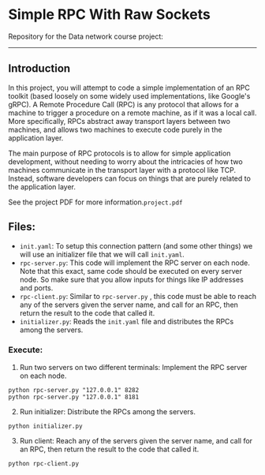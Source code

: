 # Simple RPC With Raw Sockets
Repository for the Data network course project:

---

## Introduction

In this project, you will attempt to code a simple implementation of an RPC toolkit (based loosely on some widely used implementations, like Google's gRPC).
A Remote Procedure Call (RPC) is any protocol that allows for a machine to trigger a procedure on a remote machine, as if it was a local call. More specifically, RPCs abstract away transport layers between two machines, and allows two machines to execute code purely in the application layer.

The main purpose of RPC protocols is to allow for simple application development, without needing to worry about the intricacies of how two machines communicate in the transport layer with a protocol like TCP. Instead, software developers can focus on things that are purely related to the application layer.

See the project PDF for more information.`project.pdf`

## Files:
* `init.yaml`: To setup this connection pattern (and some other things) we will use an initializer file that we will call `init.yaml`.
* `rpc-server.py`: This code will implement the RPC server on each node. Note that this exact, same code should be executed on every server node. So make sure that you allow inputs for things like IP addresses and ports.
* `rpc-client.py`: Similar to `rpc-server.py` , this code must be able to reach any of the servers given the server name, and call for an RPC, then return the result to the code that called it.
* `initializer.py`: Reads the `init.yaml` file and distributes the RPCs among the servers.

### Execute: 

1. Run two servers on two different terminals: Implement the RPC server on each node.

```
python rpc-server.py "127.0.0.1" 8282
python rpc-server.py "127.0.0.1" 8181
```

2. Run initializer: Distribute the RPCs among the servers.

```
python initializer.py
```

3. Run client: Reach any of the servers given the server name, and call for an RPC, then return the result to the code that called it.

```
python rpc-client.py
```
